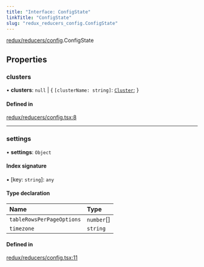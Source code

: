 ```yaml
---
title: "Interface: ConfigState"
linkTitle: "ConfigState"
slug: "redux_reducers_config.ConfigState"
---
```


[redux/reducers/config](../modules/redux_reducers_config.md).ConfigState

## Properties

### clusters

• **clusters**: ``null`` \| { `[clusterName: string]`: [`Cluster`](lib_k8s_cluster.Cluster.md);  }

#### Defined in

[redux/reducers/config.tsx:8](https://github.com/headlamp-k8s/headlamp/blob/1093c364/frontend/src/redux/reducers/config.tsx#L8)

___

### settings

• **settings**: `Object`

#### Index signature

▪ [key: `string`]: `any`

#### Type declaration

| Name | Type |
| :------ | :------ |
| `tableRowsPerPageOptions` | `number`[] |
| `timezone` | `string` |

#### Defined in

[redux/reducers/config.tsx:11](https://github.com/headlamp-k8s/headlamp/blob/1093c364/frontend/src/redux/reducers/config.tsx#L11)
